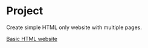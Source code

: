 # Project
<p>Create simple HTML only website with multiple pages.</p>

[Basic HTML website](https://roadmap.sh/projects/basic-html-website)


